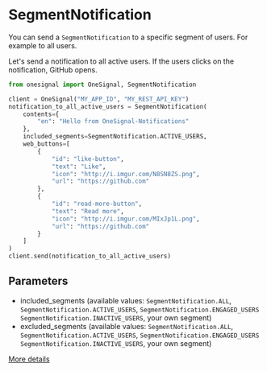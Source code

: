 # SegmentNotification

You can send a `SegmentNotification` to a specific segment of users. For example to all users.

Let's send a notification to all active users. If the users clicks on the notification, GitHub opens.

```python
from onesignal import OneSignal, SegmentNotification

client = OneSignal("MY_APP_ID", "MY_REST_API_KEY")
notification_to_all_active_users = SegmentNotification(
    contents={
        "en": "Hello from OneSignal-Notifications"
    },
    included_segments=SegmentNotification.ACTIVE_USERS,
    web_buttons=[
        {
            "id": "like-button",
            "text": "Like",
            "icon": "http://i.imgur.com/N8SN8ZS.png",
            "url": "https://github.com"
        },
        {
            "id": "read-more-button",
            "text": "Read more",
            "icon": "http://i.imgur.com/MIxJp1L.png",
            "url": "https://github.com"
        }
    ]
)
client.send(notification_to_all_active_users)
```

## Parameters

- included_segments (available values: `SegmentNotification.ALL`, `SegmentNotification.ACTIVE_USERS`, `SegmentNotification.ENGAGED_USERS` `SegmentNotification.INACTIVE_USERS`, your own segment)
- excluded_segments (available values: `SegmentNotification.ALL`, `SegmentNotification.ACTIVE_USERS`, `SegmentNotification.ENGAGED_USERS` `SegmentNotification.INACTIVE_USERS`, your own segment)

[More details](https://documentation.onesignal.com/reference#section-send-to-segments)
